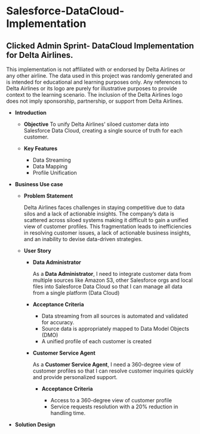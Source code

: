 # Salesforce-DataCloud-Implementation
## Clicked Admin Sprint- DataCloud Implementation for Delta Airlines.

This implementation is not affiliated with or endorsed by Delta Airlines or any other airline. The data used in this project was randomly generated and is intended for educational and learning purposes only. Any references to Delta Airlines or its logo are purely for illustrative purposes to provide context to the learning scenario. The inclusion of the Delta Airlines logo does not imply sponsorship, partnership, or support from Delta Airlines.

- **Introduction**
    - **Objective**
         To unify Delta Airlines’ siloed customer data into Salesforce Data Cloud, creating a single source of truth for each customer.

    - **Key Features**

        - Data Streaming
        - Data Mapping
        - Profile Unification

- **Business Use case**
    
    - **Problem Statement**

      Delta Airlines faces challenges in staying competitive due to data silos and a lack of actionable insights. The company’s data is scattered across siloed systems making it difficult to gain a unified view of customer profiles. This fragmentation leads to inefficiencies in resolving customer issues, a lack of actionable business insights, and an inability to devise data-driven strategies.
    
    - **User Story**
    
        - **Data Administrator**
        
            As a **Data Administrator**, I need to integrate customer data from multiple sources like Amazon S3, other Salesforce orgs and local files into Salesforce Data Cloud so that I can manage all data from a single platform (Data Cloud)
        
        - **Acceptance Criteria**
        
            - Data streaming from all sources is automated and validated for accuracy.
            - Source data is appropriately mapped to Data Model Objects (DMO)
            - A unified profile of each customer is created
        - **Customer Service Agent**
        
            As a **Customer Service Agent**, I need a 360-degree view of customer profiles so that I can resolve customer inquiries quickly and provide personalized support.
        
            - **Acceptance Criteria**
                
                - Access to a 360-degree view of customer profile
                - Service requests resolution with a 20% reduction in handling time.

- **Solution Design**

    

